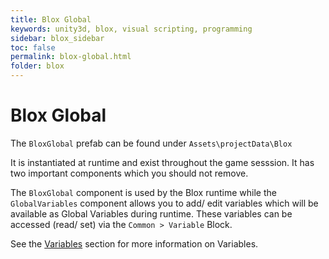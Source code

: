 ```yaml
---
title: Blox Global
keywords: unity3d, blox, visual scripting, programming
sidebar: blox_sidebar
toc: false
permalink: blox-global.html
folder: blox
---
```


Blox Global
===========

The `BloxGlobal` prefab can be found under `Assets\projectData\Blox`

It is instantiated at runtime and exist throughout the game sesssion. It has two important components which you should not remove.

The `BloxGlobal` component is used by the Blox runtime while the `GlobalVariables` component allows you to add/ edit variables which will be available as Global Variables during runtime. These variables can be accessed (read/ set) via the `Common > Variable` Block.

See the [Variables](blox-variables.html) section for more information on Variables.